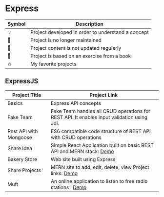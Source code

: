 # Express

| Symbol | Description                                        |
| ------ | -------------------------------------------------- |
| 💡      | Project developed in order to understand a concept |
| 📕      | Project is no longer maintained                    |
| 👶      | Project content is not updated regularly           |
| 📝      | Project is based on an exercise from a book        |
| 🔥      | My favorite projects                               |

## ExpressJS

| Project Title          | Project Link                                                                                                  |
| ---------------------- | ------------------------------------------------------------------------------------------------------------- |
| Basics                 | Express API concepts                                                                                          |
| Fake Team              | Fake Team handles all CRUD operations for REST API. It enables input validation using Joi.                    |
| Rest API with Mongoose | ES6 compatible code structure of REST API with CRUD operations                                                |
| Share Idea             | Simple React Application built on basic REST API and MERN stack: [Demo](https://go.aws/34QbTQl)               |
| Bakery Store           | Web site built using Express                                                                                  |
| Share Projects         | MERN site to add, edit, delete, view Project links: [Demo](https://tranquil-earth-44507.herokuapp.com/)       |
| Muft                   | An online application to listen to free radio stations : [Demo](https://arcane-fortress-06194.herokuapp.com/) |
